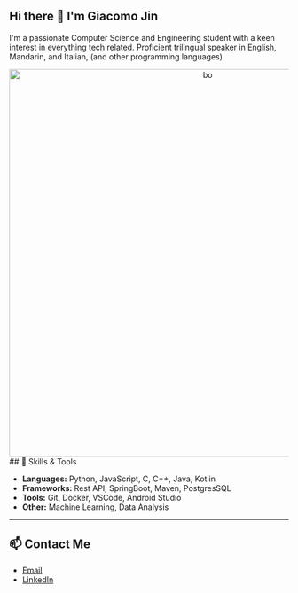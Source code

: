 ## Hi there 👋 I'm Giacomo Jin

<!--
**Giacomobo27/Giacomobo27** is a ✨ _special_ ✨ repository because its `README.md` (this file) appears on your GitHub profile.

Here are some ideas to get you started:

- 🔭 I’m currently working on ...
- 🌱 I’m currently learning ...
- 👯 I’m looking to collaborate on ...
- 🤔 I’m looking for help with ...
- 💬 Ask me about ...
- 📫 How to reach me: ...
- 😄 Pronouns: ...
- ⚡ Fun fact: ...
-->


I'm a passionate Computer Science and Engineering student with a keen interest in everything tech related.
Proficient trilingual speaker in English, Mandarin, and Italian, (and other programming languages)
<div style="text-align: center;">
<img src="https://miro.medium.com/max/1400/1*Nchuy0wCFHYnq3Vle-Ex0Q.png" alt="bo" width=700>
</div>
## 🔧 Skills & Tools

- **Languages:** Python, JavaScript, C, C++, Java, Kotlin
- **Frameworks:** Rest API, SpringBoot, Maven, PostgresSQL
- **Tools:** Git, Docker, VSCode, Android Studio
- **Other:** Machine Learning, Data Analysis

---

## 📫 Contact Me

- [Email](olorogio27@gmail.com)
- [LinkedIn](https://www.linkedin.com/in/giacomo-jin-5a0b1b265/)

